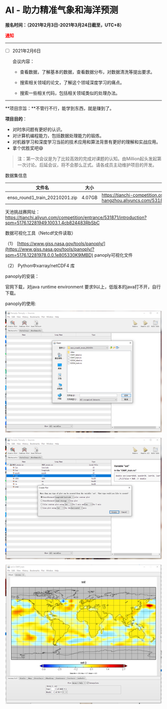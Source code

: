 # AI - 助力精准气象和海洋预测
**报名时间：（2021年2月3日-2021年3月24日截至，UTC+8）**

<font color="red">**通知**</font>

---------

- [ ] 2021年2月6日

  会议内容：

  - 查看数据，了解基本的数据，查看数据分布，对数据清洗等提出要求。

  - 搜索相关领域的论文，了解这个领域深度学习的痛点。

  - 搜索一些相关代码，包括相关领域类似的处理办法。

------

**项目宗旨：**不管行不行，能学到东西，就是赚到了。

**项目目的**：

- 对时序问题有更好的认识。
- 对计算机编程能力，包括数据处理能力的锻炼。
- 对机器学习和深度学习当前的技术应用和算法背景有更好的理解和实战应用。
- 拿个优胜奖吧:smile:



> 注：第一次会议是为了比较高效的完成对课题的认知。由Million起头发起第一次讨论。后延会议，将不会那么正式。请各成员主动维护项目的开发。




数据集信息

| 文件名                         | 大小   | 链接                                                         | MD5                              |
| ------------------------------ | ------ | ------------------------------------------------------------ | -------------------------------- |
| enso_round1_train_20210201.zip | 4.07GB | https://tianchi-competition.oss-cn-hangzhou.aliyuncs.com/531871/enso_round1_train_20210201.zip | 14a1481b2e8b596650650cbf78e8bb08 |

天池挑战赛网址：https://tianchi.aliyun.com/competition/entrance/531871/introduction?spm=5176.12281949.1003.1.4cb824483RbSbC



数据可视化工具（Netcdf文件读取）

（1） [https://www.giss.nasa.gov/tools/panoply/](https://www.giss.nasa.gov/tools/panoply/?spm=5176.12281978.0.0.1e805330K9lMBD) panoply可视化文件

（2） Python中xarray/netCDF4 库



panoply的安装：

官网下载，对java runtime environment 要求9以上，低版本的java打不开，自行下载。

panoply的使用:

![image-20210206160132421](.\Readme_pics\image-20210206160132421.png)

![image-20210206160227978](.\Readme_pics\image-20210206160227978.png)

![image-20210206160259301](.\Readme_pics\image-20210206160259301.png)
